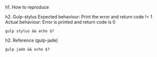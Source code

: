 h1. How to reproduce

h2. Gulp-stylus
Expected behaviour: Print the error and return code != 1
Actual behaviour: Error is printed and return code is 0

```
gulp stylus && echo $?
```

h2. Reference (gulp-jade)

```
gulp jade && echo $?
```